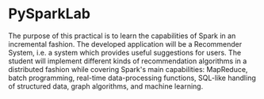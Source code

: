 # PySparkLab

The purpose of this practical is to learn the capabilities of Spark in an incremental fashion. The developed application will be a Recommender System, i.e. a system which provides useful suggestions for users. The student will implement different kinds of recommendation algorithms in a distributed fashion while covering Spark's main capabilities: MapReduce, batch programming, real-time data-processing functions, SQL-like handling of structured data, graph algorithms, and machine learning.
